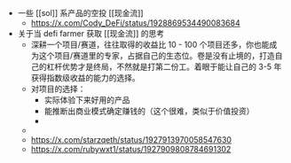 - 一些 [[sol]] 系产品的空投 [[现金流]]
	- https://x.com/Cody_DeFi/status/1928869534490083684
- 关于当 defi farmer 获取 [[现金流]] 的思考
	- 深耕一个项目/赛道，往往取得的收益比 10 - 100 个项目还多，你也能成为这个项目/赛道里的专家，占据自己的生态位。卷是没有止境的，打造自己的杠杆优势才是终局，不然就是打第二份工。着眼于能让自己的 3-5 年获得指数级收益的能力的选择。
	- 对项目的选择：
		- 实际体验下来好用的产品
		- 能推断出商业模式确定赚钱的（这个很难，类似于价值投资）
		-
	-
	- https://x.com/starzqeth/status/1927913970058547630
	- https://x.com/rubywxt1/status/1927909808784691302
